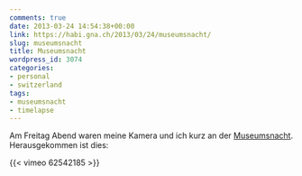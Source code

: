 ```yaml
---
comments: true
date: 2013-03-24 14:54:38+00:00
link: https://habi.gna.ch/2013/03/24/museumsnacht/
slug: museumsnacht
title: Museumsnacht
wordpress_id: 3074
categories:
- personal
- switzerland
tags:
- museumsnacht
- timelapse
---
```


Am Freitag Abend waren meine Kamera und ich kurz an der [Museumsnacht](http://www.museumsnacht-bern.ch).
Herausgekommen ist dies:

{{< vimeo 62542185 >}}
